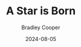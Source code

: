 ---
title: A Star is Born
subtitle: Bradley Cooper
year: 2018
image: ./images/star-is-born.jpg
link: https://www.themoviedb.org/movie/332562/
date: 2024-08-05
type: Movie
tags: [{name: "Best of 2018", rank: 2}]
---